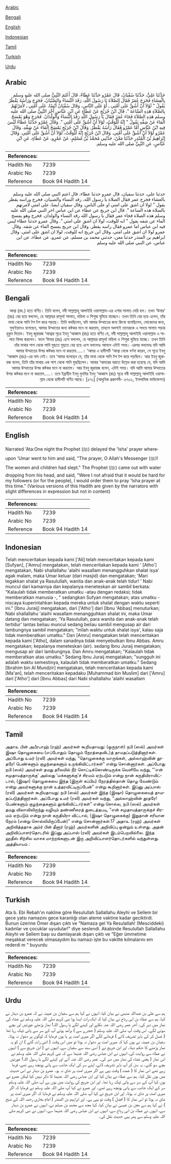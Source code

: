[Arabic](#arabic)

[Bengali](#bengali)

[English](#english)

[Indonesian](#indonesian)

[Tamil](#tamil)

[Turkish](#turkish)

[Urdu](#urdu)

## Arabic


<div dir="rtl" lang="ar" style={{fontSize:'larger',backgroundColor:'#f8f9fa',padding:20}}>
حَدَّثَنَا عَلِيٌّ، حَدَّثَنَا سُفْيَانُ، قَالَ عَمْرٌو حَدَّثَنَا عَطَاءٌ، قَالَ أَعْتَمَ النَّبِيُّ صلى الله عليه وسلم بِالْعِشَاءِ فَخَرَجَ عُمَرُ فَقَالَ الصَّلاَةَ يَا رَسُولَ اللَّهِ، رَقَدَ النِّسَاءُ وَالصِّبْيَانُ، فَخَرَجَ وَرَأْسُهُ يَقْطُرُ يَقُولُ ‏"‏ لَوْلاَ أَنْ أَشُقَّ عَلَى أُمَّتِي ـ أَوْ عَلَى النَّاسِ، وَقَالَ سُفْيَانُ أَيْضًا، عَلَى أُمَّتِي ـ لأَمَرْتُهُمْ بِالصَّلاَةِ هَذِهِ السَّاعَةَ ‏"‏‏.‏ قَالَ ابْنُ جُرَيْجٍ عَنْ عَطَاءٍ عَنِ ابْنِ عَبَّاسٍ أَخَّرَ النَّبِيُّ صلى الله عليه وسلم هَذِهِ الصَّلاَةَ فَجَاءَ عُمَرُ فَقَالَ يَا رَسُولَ اللَّهِ رَقَدَ النِّسَاءُ وَالْوِلْدَانُ‏.‏ فَخَرَجَ وَهْوَ يَمْسَحُ الْمَاءَ عَنْ شِقِّهِ يَقُولُ ‏"‏ إِنَّهُ لَلْوَقْتُ، لَوْلاَ أَنْ أَشُقَّ عَلَى أُمَّتِي ‏"‏‏.‏ وَقَالَ عَمْرٌو حَدَّثَنَا عَطَاءٌ لَيْسَ فِيهِ ابْنُ عَبَّاسٍ أَمَّا عَمْرٌو فَقَالَ رَأْسُهُ يَقْطُرُ‏.‏ وَقَالَ ابْنُ جُرَيْجٍ يَمْسَحُ الْمَاءَ عَنْ شِقِّهِ‏.‏ وَقَالَ عَمْرٌو لَوْلاَ أَنْ أَشُقَّ عَلَى أُمَّتِي‏.‏ وَقَالَ ابْنُ جُرَيْجٍ إِنَّهُ لَلْوَقْتُ، لَوْلاَ أَنْ أَشُقَّ عَلَى أُمَّتِي‏.‏ وَقَالَ إِبْرَاهِيمُ بْنُ الْمُنْذِرِ حَدَّثَنَا مَعْنٌ، حَدَّثَنِي مُحَمَّدُ بْنُ مُسْلِمٍ، عَنْ عَمْرٍو، عَنْ عَطَاءٍ، عَنِ ابْنِ عَبَّاسٍ، عَنِ النَّبِيِّ صلى الله عليه وسلم‏.‏
</div>
<div style={{backgroundColor:'#f8f9fa',padding:20, marginBottom: 10}}><table> <thead> <tr> <th>References:</th> <th></th> </tr> </thead> <tbody><tr><td>Hadith No</td><td>7239</td></tr><tr><td>Arabic No</td><td>7239</td></tr><tr><td>Reference</td><td>Book 94 Hadith 14</td></tr></tbody></table></div>


<div dir="rtl" lang="ar" style={{fontSize:'larger',backgroundColor:'#f8f9fa',padding:20}}>
حدثنا علي، حدثنا سفيان، قال عمرو حدثنا عطاء، قال اعتم النبي صلى الله عليه وسلم بالعشاء فخرج عمر فقال الصلاة يا رسول الله، رقد النساء والصبيان، فخرج وراسه يقطر يقول " لولا ان اشق على امتي او على الناس، وقال سفيان ايضا، على امتي لامرتهم بالصلاة هذه الساعة ". قال ابن جريج عن عطاء عن ابن عباس اخر النبي صلى الله عليه وسلم هذه الصلاة فجاء عمر فقال يا رسول الله رقد النساء والولدان. فخرج وهو يمسح الماء عن شقه يقول " انه للوقت، لولا ان اشق على امتي ". وقال عمرو حدثنا عطاء ليس فيه ابن عباس اما عمرو فقال راسه يقطر. وقال ابن جريج يمسح الماء عن شقه. وقال عمرو لولا ان اشق على امتي. وقال ابن جريج انه للوقت، لولا ان اشق على امتي. وقال ابراهيم بن المنذر حدثنا معن، حدثني محمد بن مسلم، عن عمرو، عن عطاء، عن ابن عباس، عن النبي صلى الله عليه وسلم
</div>
<div style={{backgroundColor:'#f8f9fa',padding:20, marginBottom: 10}}><table> <thead> <tr> <th>References:</th> <th></th> </tr> </thead> <tbody><tr><td>Hadith No</td><td>7239</td></tr><tr><td>Arabic No</td><td>7239</td></tr><tr><td>Reference</td><td>Book 94 Hadith 14</td></tr></tbody></table></div>

## Bengali


<div dir="rtl" lang="bn" style={{fontSize:'larger',backgroundColor:'#f8f9fa',padding:20}}>
‘আত্বা (রহ.) হতে বর্ণিত। তিনি বলেন, নবী সাল্লাল্লাহু আলাইহি ওয়াসাল্লাম-এর এশার সালাত দেরি হল। তখন ‘উমার (রাঃ) বের হয়ে বললেন, হে আল্লাহর রাসূল! সালাত, মহিলা ও শিশুরা ঘুমিয়ে যাচ্ছেন। তখন তিনি বের হয়ে এলেন, তাঁর মাথা থেকে পানি টপ টপ করে পড়ছে। তিনি বলছিলেন, যদি আমার উম্মাতের জন্য কিংবা বলেছিলেন, লোকেদের জন্য, সুফ্ইয়ানও বলেছেন, আমার উম্মাতের জন্য কষ্টকর মনে না করতাম, তাহলে অবশ্যই তাদেরকে এ সময়ে সালাত পড়ার হুকুম দিতাম। ইবনু জুরায়জ ‘আত্বার সূত্রে ইবনু ‘আব্বাস (রাঃ) হতে বর্ণিত যে, নবী সাল্লাল্লাহু আলাইহি ওয়াসাল্লাম এ সালাত বিলম্ব করলেন। ফলে ‘উমার (রাঃ) এসে বললেন, হে আল্লাহর রাসূল! মহিলা ও শিশুরা ঘুমিয়ে যাচ্ছে। তখন তিনি তাঁর মাথার পাশ থেকে পানি মুছতে মুছতে বের হয়ে এসে বললেনঃ আসলে এটাই সময়। এরপর বললেনঃ যদি আমি আমার উম্মাতের উপর কষ্টকর মনে না করতাম.....। ‘আমর এ হাদীসটি ‘আত্বা থেকে বর্ণনা করেন, সে সূত্রে ইবনু ‘আব্বাস (রাঃ)-এর নাম নেই। তবে ‘আমর বলেছেন যে, তাঁর মাথা থেকে পানি টপ টপ করে পড়ছিল। আর ইবনু জুরায়জ বলেন, তিনি তাঁর মাথার এক পাশ থেকে পানি মুছছিলেন। আবার ‘আমরের বরাতে উল্লেখ করা হয়েছে যে, যদি আমি আমার উম্মাতের উপর কষ্টকর মনে না করতাম। আর ইবনু জুরায়জ বলেন, এটাই সময়। যদি আমি আমার উম্মাতের উপর কষ্টকর মনে না করতাম.....। তবে ইব্রাহীম ইবনু মুনযির ইবনু ‘আব্বাস (রাঃ) সূত্রে নবী সাল্লাল্লাহু আলাইহি ওয়াসাল্লাম থেকে হাদীসটি বর্ণিত আছে। [৫৭১] (আধুনিক প্রকাশনী- ৬৭৩২, ইসলামিক ফাউন্ডেশন)
</div>
<div style={{backgroundColor:'#f8f9fa',padding:20, marginBottom: 10}}><table> <thead> <tr> <th>References:</th> <th></th> </tr> </thead> <tbody><tr><td>Hadith No</td><td>7239</td></tr><tr><td>Arabic No</td><td>7239</td></tr><tr><td>Reference</td><td>Book 94 Hadith 14</td></tr></tbody></table></div>

## English


<div dir="ltr" lang="en" style={{fontSize:'larger',backgroundColor:'#f8f9fa',padding:20}}>
Narrated 'Ata:One night the Prophet (ﷺ) delayed the 'Isha' prayer whereupon 'Umar went to him and said, "The prayer, O Allah's Messenger (ﷺ)! The women and children had slept." The Prophet (ﷺ) came out with water dropping from his head, and said, "Were I not afraid that it would be hard for my followers (or for the people), I would order them to pray 'Isha prayer at this time." (Various versions of this Hadith are given by the narrators with slight differences in expression but not in content)
</div>
<div style={{backgroundColor:'#f8f9fa',padding:20, marginBottom: 10}}><table> <thead> <tr> <th>References:</th> <th></th> </tr> </thead> <tbody><tr><td>Hadith No</td><td>7239</td></tr><tr><td>Arabic No</td><td>7239</td></tr><tr><td>Reference</td><td>Book 94 Hadith 14</td></tr></tbody></table></div>

## Indonesian


<div dir="ltr" lang="id" style={{fontSize:'larger',backgroundColor:'#f8f9fa',padding:20}}>
Telah menceritakan kepada kami ['Ali] telah menceritakan kepada kami [Sufyan], ['Amru] mengatakan, telah menceritakan kepada kami ' [Atho'] mengatakan, Nabi shallallahu 'alaihi wasallam menangguhkan shalat isya' agak malam, maka Umar keluar (dari masjid) dan mengatakan; 'Mari tegakkan shalat ya Rasulullah, wanita dan anak-anak telah tidur! ' Nabi muncul dari kamarnya dan kepalanya meneteskan air sambil berkata: "Kalaulah tidak memberatkan umatku -atau dengan redaksi; tidak memberatkan manusia -, " sedangkan Sufyan mengatakan; atas umatku - niscaya kuperintahkan kepada mereka untuk shalat dengan waktu seperti ini." [Ibnu Juraij] mengatakan, dari ['Atho'] dari [Ibnu 'Abbas] menuturkan; Nabi shallallahu 'alaihi wasallam menangguhkan shalat ini, maka Umar datang dan mengatakan; 'Ya Rasulullah, para wanita dan anak-anak telah tertidur' lantas beliau muncul sedang beliau sambil mengusap air dari lambungnya sambil mengatakan; "inilah waktu untuk shalat isya', kalau saja tidak memberatkan umatku." Dan [Amru] mengatakan telah menceritakan kepada kami ['Atho], dalam sanadnya tidak menyebutkan Ibnu Abbas. Amru mengatakan; kepalanya meneteskan (air). sedang Ibnu Juraij mengatakan; mengusap air dari lambungnya. Dan Amru mengatakan; "Kalaulah tidak memberatkan atas umatku." Sedang Ibnu Juraij mengatakan; "sungguh ini adalah waktu semestinya, kalaulah tidak memberatkan umatku." Sedang [Ibrahim bin Al Mundzir] mengatakan, telah menceritakan kepada kami [Ma'an], telah menceritakan kepadaku [Muhammad bin Muslim] dari ['Amru] dari ['Atho'] dari [Ibnu Abbas] dari Nabi shallallahu 'alaihi wasallam
</div>
<div style={{backgroundColor:'#f8f9fa',padding:20, marginBottom: 10}}><table> <thead> <tr> <th>References:</th> <th></th> </tr> </thead> <tbody><tr><td>Hadith No</td><td>7239</td></tr><tr><td>Arabic No</td><td>7239</td></tr><tr><td>Reference</td><td>Book 94 Hadith 14</td></tr></tbody></table></div>

## Tamil


<div dir="ltr" lang="ta" style={{fontSize:'larger',backgroundColor:'#f8f9fa',padding:20}}>
அதாஉ பின் அபீரபாஹ் (ரஹ்) அவர்கள் கூறியதாவது: (ஒருநாள்) நபி (ஸல்) அவர்கள் இஷா தொழுகையை (எப்போதும் தொழும் நேரத்தைவிட)த் தாமதப்படுத்தினார்கள். அப்போது உமர் (ரலி) அவர்கள் வந்து, “தொழுகைக்கு வாருங்கள், அல்லாஹ்வின் தூதரே! பெண்களும் குழந்தைகளும் உறங்கிவிட்டார்கள்” என்று சொன்னார்கள். அப்போது நபி (ஸல்) அவர்கள் தமது தலையில் நீர் சொட்டிக்கொண்டிருக்க வெளியே வந்து, “‘என் சமுதாயத்தாருக்கு’ அல்லது ‘மக்களுக்கு’ச் சிரமம் ஏற்படும் என்று நான் கருதியிராவிட்டால், (இஷா) தொழுகையை இந்த (இருள் கப்பிய) நேரத்தில்தான் தொழ வேண்டும் என்று அவர்களுக்கு நான் உத்தரவிட்டிருப்பேன்” என்று கூறினார்கள். இப்னு அப்பாஸ் (ரலி) அவர்கள் கூறியதாவது: நபி (ஸல்) அவர்கள் இந்த (இஷா) தொழுகையைத் தாமதப்படுத்தினார்கள். அப்போது உமர் (ரலி) அவர்கள் வந்து, “அல்லாஹ்வின் தூதரே! பெண்களும் குழந்தைகளும் தூங்கிவிட்டார்கள்” என்று சொல்ல, நபி (ஸல்) அவர்கள் தமது விலாவிலிருந்து வழியும் தண்ணீரைத் துடைத்தபடி, “என் சமுதாயத்தாருக்குச் சிரமம் ஏற்படும் என்று நான் கருதியிரா விட்டால், (இஷா தொழுகைக்கு) இதுதான் சரியான நேரம் (என்று சொல்லியிருப்பேன்)” என்று சொன்னார்கள்.17 அதாஉ (ரஹ்) அவர்கள் அறிவித்ததாக அம்ர் பின் தீனார் (ரஹ்) அவர்களின் அறிவிப்பு ஒன்றும் உள்ளது. அதன் அறிவிப்பாளர்தொடரில் இப்னு அப்பாஸ் (ரலி) அவர்கள் இடம்பெறவில்லை. இந்த ஹதீஸ் சிற்சில வாசக மாற்றங்களுடன் இரு அறிவிப்பாளர்தொடர்களில் வந்துள்ளது. அத்தியாயம் :
</div>
<div style={{backgroundColor:'#f8f9fa',padding:20, marginBottom: 10}}><table> <thead> <tr> <th>References:</th> <th></th> </tr> </thead> <tbody><tr><td>Hadith No</td><td>7239</td></tr><tr><td>Arabic No</td><td>7239</td></tr><tr><td>Reference</td><td>Book 94 Hadith 14</td></tr></tbody></table></div>

## Turkish


<div dir="ltr" lang="tr" style={{fontSize:'larger',backgroundColor:'#f8f9fa',padding:20}}>
Ata b. Ebi Rebah'ın nakline göre Resulullah Sallallahu Aleyhi ve Sellem bir gece yatsı namazını gece karanlığı olan ateme vaktine kadar geciktirdi. Bunun üzerine Ömer dışarı çıktı ve "Namaza gel Ya Resulallah! (Mesciddeki) kadınlar ve çocuklar uyudular!" diye seslendi. Akabinde Resulullah Sallallahu Aleyhi ve Sellem başı su damlayarak dışarı çıktı ve "Eğer ümmetime meşakkat verecek olmasaydım bu namazı işte bu vakitte kılmalarını em rederdi m " buyurdu
</div>
<div style={{backgroundColor:'#f8f9fa',padding:20, marginBottom: 10}}><table> <thead> <tr> <th>References:</th> <th></th> </tr> </thead> <tbody><tr><td>Hadith No</td><td>7239</td></tr><tr><td>Arabic No</td><td>7239</td></tr><tr><td>Reference</td><td>Book 94 Hadith 14</td></tr></tbody></table></div>

## Urdu


<div dir="rtl" lang="ur" style={{fontSize:'larger',backgroundColor:'#f8f9fa',padding:20}}>
ہم سے علی بن عبداللہ مدینی نے بیان کیا، انہوں نے کہا ہم سے سفیان بن عیینہ نے کہ عمرو بن دینار نے کہا، ہم سے عطاء بن ابی رباح نے بیان کیا کہ ایک رات ایسا ہوا نبی کریم صلی اللہ علیہ وسلم نے عشاء کی نماز میں دیر کی۔ آخر عمر رضی اللہ عنہ نکلے اور کہنے لگے یا رسول اللہ! نماز پڑھئے عورتیں اور بچے سونے لگے۔ اس وقت آپ صلی اللہ علیہ وسلم ( حجرے سے ) برآمد ہوئے آپ کے سر سے پانی ٹپک رہا تھا ( غسل کر کے باہر تشریف لائے ) فرمانے لگے اگر میری امت پر یا یوں فرمایا کہ لوگوں پر دشوار نہ ہوتا۔ سفیان بن عیینہ نے یوں کہا کہ میری امت پر دشوار نہ ہوتا تو میں اس وقت ( اتنی رات گئے ) ان کو یہ نماز پڑھنے کا حکم دیتا۔ اور ابن جریج نے ( اسی سند سے سفیان سے، انہوں نے ( ابن جریج سے ) انہوں نے عطاء سے روایت کی، انہوں نے ابن عباس رضی اللہ عنہما سے کہ نبی کریم صلی اللہ علیہ وسلم نے اس نماز ( یعنی عشاء کی نماز میں دیر کی۔ عمر رضی اللہ عنہ آئے اور کہنے لگے یا رسول اللہ! عورتیں بچے سو گئے۔ یہ سن کر آپ باہر تشریف لائے، اپنے سر کی ایک جانب سے پانی پونچھ رہے تھے، فرما رہے تھے اس نماز کا ( عمدہ ) وقت یہی ہے اگر میری امت پر شاق نہ ہو۔ عمرو بن دینار نے اس حدیث میں یوں نقل کیا۔ ہم سے عطاء نے بیان کیا اور ابن عباس رضی اللہ عنہما کا ذکر نہیں کیا لیکن عمرو نے یوں کہا آپ کے سر سے پانی ٹپک رہا تھا۔ اور ابن جریج کی روایت میں یوں ہے آپ صلی اللہ علیہ وسلم سر کے ایک جانب سے پانی پونچھ رہے تھے۔ اور عمرو نے کہا آپ صلی اللہ علیہ وسلم نے فرمایا کہ اگر میری امت پر شاق نہ ہوتا۔ اور ابن جریج نے کہا آپ صلی اللہ علیہ وسلم نے فرمایا کہ اگر میری امت پر شاق نہ ہوتا تو اس نماز کا ( افضل ) وقت تو یہی ہے۔ اور ابراہیم بن المنذر ( امام بخاری رحمہ اللہ کے شیخ ) نے کہا ہم سے معن بن عیسیٰ نے بیان کیا، کہا مجھ سے محمد بن مسلم نے، انہوں نے عمرو بن دینار سے، انہوں نے عطاء بن ابی رباح سے، انہوں نے ابن عباس رضی اللہ عنہما سے، انہوں نے نبی کریم صلی اللہ علیہ وسلم سے پھر یہی حدیث نقل کی۔
</div>
<div style={{backgroundColor:'#f8f9fa',padding:20, marginBottom: 10}}><table> <thead> <tr> <th>References:</th> <th></th> </tr> </thead> <tbody><tr><td>Hadith No</td><td>7239</td></tr><tr><td>Arabic No</td><td>7239</td></tr><tr><td>Reference</td><td>Book 94 Hadith 14</td></tr></tbody></table></div>